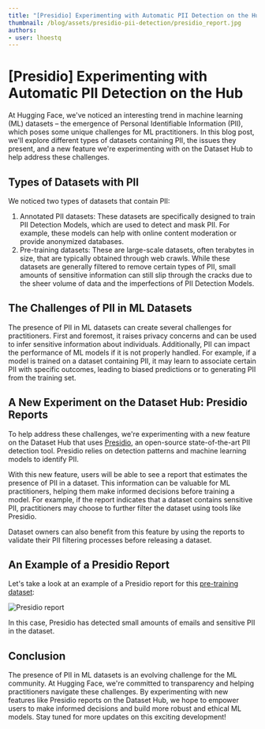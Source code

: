 ```yaml
---
title: "[Presidio] Experimenting with Automatic PII Detection on the Hub" 
thumbnail: /blog/assets/presidio-pii-detection/presidio_report.jpg
authors:
- user: lhoestq
---
```


# [Presidio] Experimenting with Automatic PII Detection on the Hub

At Hugging Face, we've noticed an interesting trend in machine learning (ML) datasets – the emergence of Personal Identifiable Information (PII), which poses some unique challenges for ML practitioners.
In this blog post, we'll explore different types of datasets containing PII, the issues they present, and a new feature we're experimenting with on the Dataset Hub to help address these challenges.

## Types of Datasets with PII

We noticed two types of datasets that contain PII:

1. Annotated PII datasets: These datasets are specifically designed to train PII Detection Models, which are used to detect and mask PII. For example, these models can help with online content moderation or provide anonymized databases.
2. Pre-training datasets: These are large-scale datasets, often terabytes in size, that are typically obtained through web crawls. While these datasets are generally filtered to remove certain types of PII, small amounts of sensitive information can still slip through the cracks due to the sheer volume of data and the imperfections of PII Detection Models.

## The Challenges of PII in ML Datasets

The presence of PII in ML datasets can create several challenges for practitioners. 
First and foremost, it raises privacy concerns and can be used to infer sensitive information about individuals.
Additionally, PII can impact the performance of ML models if it is not properly handled.
For example, if a model is trained on a dataset containing PII, it may learn to associate certain PII with specific outcomes, leading to biased predictions or to generating PII from the training set.

## A New Experiment on the Dataset Hub: Presidio Reports

To help address these challenges, we're experimenting with a new feature on the Dataset Hub that uses [Presidio](https://github.com/microsoft/presidio), an open-source state-of-the-art PII detection tool.
Presidio relies on detection patterns and machine learning models to identify PII.

With this new feature, users will be able to see a report that estimates the presence of PII in a dataset.
This information can be valuable for ML practitioners, helping them make informed decisions before training a model.
For example, if the report indicates that a dataset contains sensitive PII, practitioners may choose to further filter the dataset using tools like Presidio.

Dataset owners can also benefit from this feature by using the reports to validate their PII filtering processes before releasing a dataset.

## An Example of a Presidio Report

Let's take a look at an example of a Presidio report for this [pre-training dataset](https://huggingface.co/datasets/allenai/c4):

![Presidio report](assets/presidio-pii-detection/presidio_report.jpg)

In this case, Presidio has detected small amounts of emails and sensitive PII in the dataset.

## Conclusion

The presence of PII in ML datasets is an evolving challenge for the ML community. At Hugging Face, we're committed to transparency and helping practitioners navigate these challenges. By experimenting with new features like Presidio reports on the Dataset Hub, we hope to empower users to make informed decisions and build more robust and ethical ML models. Stay tuned for more updates on this exciting development!
